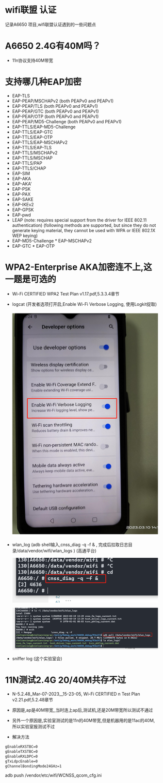 # wifi联盟 认证

记录A6650 项目,wifi联盟认证遇到的一些问题点

# A6650 2.4G有40M吗？

* 11n协议支持40M带宽

# 支持哪几种EAP加密

* EAP-TLS
* EAP-PEAP/MSCHAPv2 (both PEAPv0 and PEAPv1)
* EAP-PEAP/TLS (both PEAPv0 and PEAPv1)
* EAP-PEAP/GTC (both PEAPv0 and PEAPv1)
* EAP-PEAP/OTP (both PEAPv0 and PEAPv1)
* EAP-PEAP/MD5-Challenge (both PEAPv0 and PEAPv1)
* EAP-TTLS/EAP-MD5-Challenge
* EAP-TTLS/EAP-GTC
* EAP-TTLS/EAP-OTP
* EAP-TTLS/EAP-MSCHAPv2
* EAP-TTLS/EAP-TLS
* EAP-TTLS/MSCHAPv2
* EAP-TTLS/MSCHAP
* EAP-TTLS/PAP
* EAP-TTLS/CHAP
* EAP-SIM
* EAP-AKA
* EAP-AKA'
* EAP-PSK
* EAP-PAX
* EAP-SAKE
* EAP-IKEv2
* EAP-GPSK
* EAP-pwd
* LEAP (note: requires special support from the driver for IEEE 802.11 authentication)
(following methods are supported, but since they do not generate keying material, they cannot be used with WPA or IEEE 802.1X
WEP keying)
* EAP-MD5-Challenge * EAP-MSCHAPv2
* EAP-GTC * EAP-OTP

# WPA2-Enterprise AKA加密连不上,这一题是可选的

* Wi-Fi CERTIFIED WPA2 Test Plan v1.17.pdf,5.3.3.4章节

* logcat  (开发者选项打开启,Enable Wi-Fi Verbose Logging, 使用Logkit捉取)

    ![0002_0001](images/0002_0001.png)

* wlan_log (adb shell输入,cnss_diag -q -f & , 完成后拉取日志目录/data/vendor/wifi/wlan_logs ) (高通平台)

    ![0002_0002](images/0002_0002.png)

    ![0002_0003](images/0002_0003.png)

* sniffer log (这个实验室会)


# 11N测试2.4G 20/40M共存不过

* N-5.2.48_Mar-07-2023__15-23-05, Wi-Fi CERTIFIED n Test Plan v2.21.pdf,5.2.48章节

* 原因是,ap是40M带宽,,当时连上ap后,测试机,还是20M带宽所以测试不通过

* 另外一个原因是,实验室测试的是11n的40M带宽,但是机器用的是11ac的40M,所以实验室报测试不过

* 解决方法

```
gEnableRXSTBC=0
gEnableTXSTBC=0
gEnableRXLDPC=0
gTxLdpcEnable=0
gChannelBondingMode24GHz=1
```

adb push /vendor/etc/wifi/WCNSS_qcom_cfg.ini 